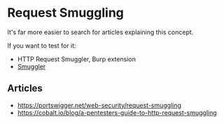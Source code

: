# Request Smuggling

It's far more easier to search for articles explaining this concept.

If you want to test for it:

- HTTP Request Smuggler, Burp extension
- [Smuggler](https://github.com/defparam/smuggler)

## Articles

- https://portswigger.net/web-security/request-smuggling
- https://cobalt.io/blog/a-pentesters-guide-to-http-request-smuggling
